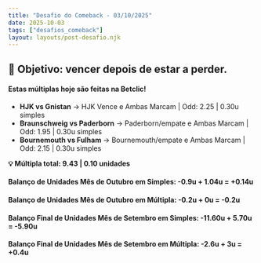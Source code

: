```yaml
---
title: "Desafio do Comeback - 03/10/2025"
date: 2025-10-03
tags: ["desafios_comeback"]
layout: layouts/post-desafio.njk
---
```


## 🎯 Objetivo: vencer depois de estar a perder.

#### Estas múltiplas hoje são feitas na Betclic!

- **HJK vs Gnistan** → HJK Vence e Ambas Marcam | Odd: 2.25 | 0.30u simples 
- **Braunschweig vs Paderborn** → Paderborn/empate e Ambas Marcam | Odd: 1.95 | 0.30u simples 
- **Bournemouth vs Fulham** → Bournemouth/empate e Ambas Marcam | Odd: 2.15 | 0.30u simples 

**💡 Múltipla total: 9.43 | 0.10 unidades** 

#### Balanço de Unidades Mês de Outubro em Simples: -0.9u + 1.04u = +0.14u
#### Balanço de Unidades Mês de Outubro em Múltipla: -0.2u + 0u = -0.2u

#### Balanço Final de Unidades Mês de Setembro em Simples: -11.60u + 5.70u = -5.90u
#### Balanço Final de Unidades Mês de Setembro em Múltipla: -2.6u + 3u = +0.4u
